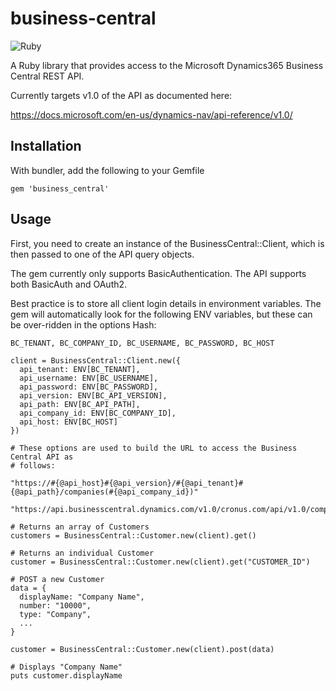 # business-central

![Ruby](https://github.com/fivesenses/business_central/workflows/Ruby/badge.svg)

A Ruby library that provides access to the Microsoft Dynamics365 Business Central REST API.

Currently targets v1.0 of the API as documented here:

https://docs.microsoft.com/en-us/dynamics-nav/api-reference/v1.0/


## Installation

With bundler, add the following to your Gemfile

```
gem 'business_central'
```

## Usage

First, you need to create an instance of the BusinessCentral::Client, which is
then passed to one of the API query objects.

The gem currently only supports BasicAuthentication. The API supports both
BasicAuth and OAuth2.

Best practice is to store all client login details in environment variables.
The gem will automatically look for the following ENV variables, but these can
be over-ridden in the options Hash:

```
BC_TENANT, BC_COMPANY_ID, BC_USERNAME, BC_PASSWORD, BC_HOST
```

```
client = BusinessCentral::Client.new({
  api_tenant: ENV[BC_TENANT],
  api_username: ENV[BC_USERNAME],
  api_password: ENV[BC_PASSWORD],
  api_version: ENV[BC_API_VERSION],
  api_path: ENV[BC_API_PATH],
  api_company_id: ENV[BC_COMPANY_ID],
  api_host: ENV[BC_HOST]
})

# These options are used to build the URL to access the Business Central API as
# follows:

"https://#{@api_host}#{@api_version}/#{@api_tenant}#{@api_path}/companies(#{@api_company_id})"

"https://api.businesscentral.dynamics.com/v1.0/cronus.com/api/v1.0/companies(UUID)"

# Returns an array of Customers
customers = BusinessCentral::Customer.new(client).get()

# Returns an individual Customer
customer = BusinessCentral::Customer.new(client).get("CUSTOMER_ID")

# POST a new Customer
data = {
  displayName: "Company Name",
  number: "10000",
  type: "Company",
  ...
}

customer = BusinessCentral::Customer.new(client).post(data)

# Displays "Company Name"
puts customer.displayName

```

